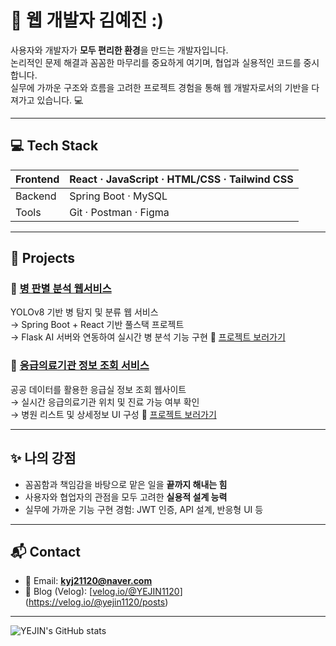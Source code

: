 # 🌱 웹 개발자 김예진 :)

사용자와 개발자가 **모두 편리한 환경**을 만드는 개발자입니다.  
논리적인 문제 해결과 꼼꼼한 마무리를 중요하게 여기며, 협업과 실용적인 코드를 중시합니다.  
실무에 가까운 구조와 흐름을 고려한 프로젝트 경험을 통해 웹 개발자로서의 기반을 다져가고 있습니다. 💻

---

## 💻 Tech Stack

| Frontend | React · JavaScript · HTML/CSS · Tailwind CSS |
|----------|----------------------------------------------|
| Backend  | Spring Boot · MySQL                          |
| Tools    | Git · Postman · Figma         |

---

## 🚀 Projects

### 🧪 [병 판별 분석 웹서비스](https://github.com/YEJIN1120/recycle)  
YOLOv8 기반 병 탐지 및 분류 웹 서비스  
→ Spring Boot + React 기반 풀스택 프로젝트  
→ Flask AI 서버와 연동하여 실시간 병 분석 기능 구현
🔗 [프로젝트 보러가기](https://github.com/YEJIN1120/recycle)

### 🏥 [응급의료기관 정보 조회 서비스](https://github.com/YEJIN1120/BigDataProject)  
공공 데이터를 활용한 응급실 정보 조회 웹사이트  
→ 실시간 응급의료기관 위치 및 진료 가능 여부 확인  
→ 병원 리스트 및 상세정보 UI 구성
🔗 [프로젝트 보러가기](https://github.com/YEJIN1120/BigDataProject)  

---

## ✨ 나의 강점

- 꼼꼼함과 책임감을 바탕으로 맡은 일을 **끝까지 해내는 힘**
- 사용자와 협업자의 관점을 모두 고려한 **실용적 설계 능력**
- 실무에 가까운 기능 구현 경험: JWT 인증, API 설계, 반응형 UI 등

---

## 📬 Contact

- 📮 Email: **kyj21120@naver.com**  
- 📘 Blog (Velog): [[velog.io/@YEJIN1120](https://velog.io/@YEJIN1120)](https://velog.io/@yejin1120/posts)

---

![YEJIN's GitHub stats](https://github-readme-stats.vercel.app/api?username=YEJIN1120&show_icons=true&theme=default)
